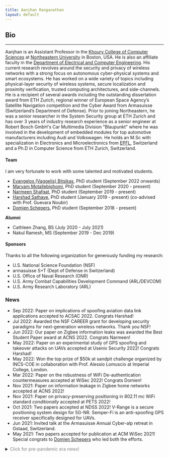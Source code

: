 ```yaml
---
title: Aanjhan Ranganathan
layout: default
---
```


## Bio

---
Aanjhan is an Assistant Professor in the [Khoury College of Computer Sciences] at [Northeastern University] in Boston, USA. He is also an affiliate faculty in the [Department of Electrical and Computer Engineering]. His current research revolves around the security and privacy of wireless networks with a strong focus on autonomous cyber-physical systems and smart ecosystems. He has worked on a wide variety of topics including physical-layer security of wireless systems, secure localization and proximity verification, trusted computing architectures, and side-channels. He is a recipient of several awards including the outstanding dissertation award from ETH Zurich, regional winner of European Space Agency’s Satellite Navigation competition and the Cyber Award from Armasuisse (Switzerland’s Department of Defense). Prior to joining Northeastern, he was a senior researcher in the System Security group at ETH Zurich and has over 3 years of industry research experience as a senior engineer at Robert Bosch GmbH's Car Multimedia Division "Blaupunkt" where he was involved in the development of embedded modules for top automotive manufacturers including Audi and Volkswagen. He holds an M.Sc with specialization in Electronics and Microelectronics from [EPFL], Switzerland and a Ph.D in Computer Science from ETH Zurich, Switzerland.

#### Team
I am very fortunate to work with some talented and motivated students.

- [Evangelos (Vaggelis) Bitsikas], PhD student (September 2022 onwards)
- [Maryam Motallebighomi], PhD student (September 2020 - present)
- [Narmeen Shafqat], PhD student (September 2019 - present)
- [Harshad Sathaye], PhD student (January 2019 - present) (co-advised with Prof. Guevara Noubir)
- [Domien Schepers], PhD student (September 2018 - present)


**Alumni**
- Cathleen Zhang, BS (July 2020 - July 2021)
- Nakul Ramesh, MS (September 2019 - Dec 2019)

#### Sponsors
Thanks to all the following organization for generously funding my research:
- U.S. National Science Foundation (NSF)
- armasuisse S+T (Dept of Defense in Switzerland)
- U.S. Office of Naval Research (ONR)
- U.S. Army Combat Capabilities Development Command (ARL/DEVCOM)
- U.S. Army Research Laboratory (ARL)


### News
* Sep 2022: Paper on implications of spoofing aviation data link applications accepted to ACSAC 2022. Congrats Harshad!
* Jul 2022: Awarded the NSF CAREER grant for developing security paradigms for next-generation wireless networks. Thank you NSF!
* Jun 2022: Our paper on Zigbee information leaks was awarded the Best Student Paper award at ACNS 2022. Congrats Narmeen!
* May 2022: Paper on an experimental study of GPS spoofing and takeover attacks on UAVs accepted at Usenix Security 2022! Congrats Harshad!
* May 2022: Won the top prize of $50k at sandpit challenge organized by INCS-COE in collaboration with Prof. Alessio Lomuscio at Imperial College, London.
* Mar 2022: Paper on the robustness of WiFi De-authentication countermeasures accepted at WiSec 2022! Congrats Domien!
* Nov 2021: Paper on information leakage in Zigbee home networks accepted at ACNS 2022!
* Nov 2021: Paper on privacy-preserving positioning in 802.11 mc WiFi standard _conditionally_ accepted at PETS 2022!
* Oct 2021: Two papers accepted at NDSS 2022! V-Range is a secure positioning system design for 5G-NR. Semper-Fi is an anti-spoofing GPS receiver specifically designed for UAVs.
* Jun 2021: Invited talk at the Armasuisse Annual Cyber-alp retreat in Gstaad, Switzerland.
* May 2021: Two papers accepted for publication at ACM WiSec 2021! Special congrats to [Domien Schepers] who led both the efforts.

<details>

  <summary><span style="color:gray;">Click for pre-pandemic era news!</span></summary>

<div style="color:gray;">
<ul>
<li>Jul 2019: <a href="https://www.khoury.northeastern.edu/people/harshad-sathaye/">Harshad Sathaye</a> will present our work on aircraft landing system security at the <a href="https://aviationvillage.org">Aviation Village, DEFCON</a>.</li>
<li>May 2019: We got the best poster/demo award at <a href="https://wisec19.fiu.edu">WiSec 2019</a> for our ILS spoofing demo. </li>
<li>May 2019: Lots of media coverage on our ILS attack [<a href="https://arstechnica.com/information-technology/2019/05/the-radio-navigation-planes-use-to-land-safely-is-insecure-and-can-be-hacked/">Ars Technica</a>, <a href="https://www.theregister.co.uk/2019/05/16/airplane_landing_security/">The Register</a>, <a href="https://it.slashdot.org/story/19/05/16/1632231/hackers-can-fake-radio-signals-to-hijack-aircraft-landing-systems-warn-researchers">Slashdot</a>]</li>
<li>Apr 2019: Paper on new side-channel attacks on WPA-TKIP accepted at AsiaCCS 2019.</li>
<li>Mar 2019: Paper on wireless attacks on aircraft instrument landing systems accepted at Usenix Security 2019.</li>
<li>Mar 2019: Invited to serve on the program committee of Usenix Security 2020.</li>
<li>Feb 2019: Awarded the <a href="https://www.nsf.gov/awardsearch/showAward?AWD_ID=1850264">NSF CRII grant</a> to build next-gen secure localization technologies. </li>
<li>Jan 2019: Paper on the security of GPS/INS based road navigation systems accepted at IEEE S&amp;P 2019.</li>
<li>Jan 2019: <a href="https://www.khoury.northeastern.edu/people/harshad-sathaye/">Harshad Sathaye</a> joins the group as a PhD student. Welcome, Harshad!</li>
<li>Dec 2018: Invited to serve on the program committee of IEEE S&amp;P 2020</li>
<li>Dec 2018: Invited to serve on the program committee of ACM Wisec 2019</li>
<li>Nov 2018: Invited to serve on the program committee of Safethings 2019</li>
<li>Sep 2018: <a href="https://www.khoury.northeastern.edu/people/domien-schepers/">Domien Schepers</a> joins the group as a PhD student. Welcome, Domien!</li>
<li>Jun 2018: Invited to serve on the program committee of NDSS 2019</li>
<li>May 2018: Invited talk at armasuisse (Swiss Department of Defense, Research and Technology wing) in Thun, Switzerland</li>
<li>Apr 2018: Paper on information leakage in low-power wide area networks (conditionally) accepted at ACM WiSec 2018!</li>
<li>Feb 2018: Invited to serve as co-chair of the Poster/Demo session at ACM WiSec 2018</li>
<li>Feb 2018: Invited to serve on the technical program committee of ACM WiSec 2018</li>
<li>Jan 2018: Started as tenure-track assistant professor at Northeastern University, Boston, USA</li>
</ul>
</div>
  
</details>


[System Security group at ETH Zurich]:http://www.syssec.ethz.ch
[EPFL]:http://epfl.ch
[Prof. Dr. Srdjan Capkun]:http://www.syssec.ethz.ch/people/capkun.html
[Khoury College of Computer Sciences]:http://khoury.northeastern.edu
[Northeastern University]:http://www.northeastern.edu
[Domien Schepers]:https://www.khoury.northeastern.edu/people/domien-schepers/
[Harshad Sathaye]:https://www.khoury.northeastern.edu/people/harshad-sathaye/
[Narmeen Shafqat]:https://www.khoury.northeastern.edu/people/narmeen-shafqat/
[Maryam Motallebighomi]:https://www.khoury.northeastern.edu/people/maryam-motallebighomi/
[Evangelos (Vaggelis) Bitsikas]:https://evangelosbitsikas.com
[NSF CRII grant]:https://www.nsf.gov/awardsearch/showAward?AWD_ID=1850264
[Department of Electrical and Computer Engineering]:https://ece.northeastern.edu